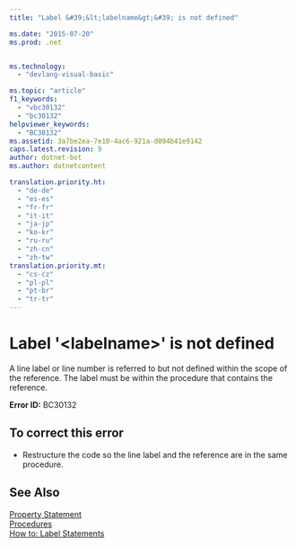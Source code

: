 ```yaml
---
title: "Label &#39;&lt;labelname&gt;&#39; is not defined"

ms.date: "2015-07-20"
ms.prod: .net


ms.technology: 
  - "devlang-visual-basic"

ms.topic: "article"
f1_keywords: 
  - "vbc30132"
  - "bc30132"
helpviewer_keywords: 
  - "BC30132"
ms.assetid: 3a7be2ea-7e10-4ac6-921a-d094b41e9142
caps.latest.revision: 9
author: dotnet-bot
ms.author: dotnetcontent

translation.priority.ht: 
  - "de-de"
  - "es-es"
  - "fr-fr"
  - "it-it"
  - "ja-jp"
  - "ko-kr"
  - "ru-ru"
  - "zh-cn"
  - "zh-tw"
translation.priority.mt: 
  - "cs-cz"
  - "pl-pl"
  - "pt-br"
  - "tr-tr"
---
```

# Label &#39;&lt;labelname&gt;&#39; is not defined
A line label or line number is referred to but not defined within the scope of the reference. The label must be within the procedure that contains the reference.  
  
 **Error ID:** BC30132  
  
## To correct this error  
  
-   Restructure the code so the line label and the reference are in the same procedure.  
  
## See Also  
 [Property Statement](../../visual-basic/language-reference/statements/property-statement.md)   
 [Procedures](../../visual-basic/programming-guide/language-features/procedures/index.md)   
 [How to: Label Statements](../../visual-basic/programming-guide/program-structure/how-to-label-statements.md)

